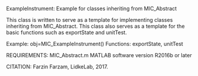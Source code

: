 
ExampleInstrument: Example for classes inheriting from
MIC_Abstract

This class is written to serve as a template for implementing
classes inheriting from MIC_Abstract. This class also serves as a
template for the basic functions such as exportState and unitTest.

Example: obj=MIC_ExampleInstrument()
Functions: exportState, unitTest

REQUIREMENTS:
MIC_Abstract.m
MATLAB software version R2016b or later

CITATION: Farzin Farzam, LidkeLab, 2017.
